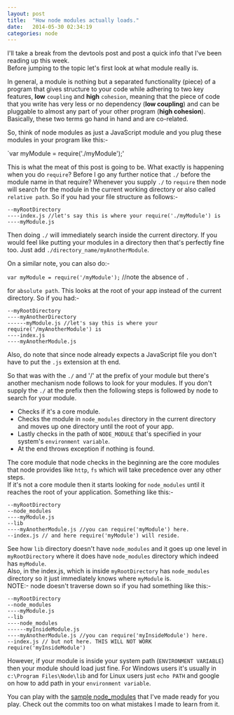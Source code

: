 ```yaml
---
layout: post
title:  "How node modules actually loads."
date:   2014-05-30 02:34:19
categories: node
---
```


I'll take a break from the devtools post and post a quick info that I've been reading up this week.  
Before jumping to the topic let's first look at what module really is.

In general, a module is nothing but a separated functionality (piece) of a program that gives structure to your code while adhering to two key features, **low** `coupling` and **high** `cohesion`, meaning that the piece of code that you write has very less or no dependency (**low coupling**) and can be pluggable to almost any part of your other program (**high cohesion**). Basically, these two terms go hand in hand and are co-related.


So, think of node modules as just a JavaScript module and you plug these modules in your program like this:-  

`var myModule = require('./myModule');'

This is what the meat of this post is going to be. What exactly is happening when you do `require`? Before I go any further notice that `./` before the module name in that require? Whenever you supply `./` to `require` then node will search for the module in the current working directory or also called `relative path`. So if you had your file structure as follows:-

    --myRootDirectory
    ----index.js //let's say this is where your require('./myModule') is
    ----myModule.js

Then doing `./` will immediately search inside the current directory. If you would feel like putting your modules in a directory then that's perfectly fine too. Just add `./directory_name/myAnotherModule`.

On a similar note, you can also do:-

`var myModule = require('/myModule');` //note the absence of `.`

for `absolute path`. This looks at the root of your app instead of the current directory. So if you had:-

    --myRootDirectory
    ----myAnotherDirectory
    ------myModule.js //let's say this is where your require('/myAnotherModule') is
    ----index.js 
    ----myAnotherModule.js

Also, do note that since node already expects a JavaScript file you don't have to put the `.js` extension at th end.

So that was with the `./` and '/' at the prefix of your module but there's another mechanism node follows to look for your modules. If you don't supply the `./` at the prefix then the following steps is followed by node to search for your module.

* Checks if it's a core module.
* Checks the module in `node_modules` directory in the current directory and moves up one directory until the root of your app.
* Lastly checks in the path of `NODE_MODULE` that's specified in your system's `environment variable`.
* At the end throws exception if nothing is found.

The core module that node checks in the beginning are the core modules that node provides like `http`, `fs` which will take precedence over any other steps.  
If it's not a core module then it starts looking for `node_modules` until it reaches the root of your application. Something like this:-

    --myRootDirectory
    --node_modules
    ----myModule.js
    --lib
    ----myAnotherModule.js //you can require('myModule') here.
    --index.js // and here require('myModule') will reside.

See how `lib` directory doesn't have `node_modules` and it goes up one level in `myRootDirectory` where it does have `node_modules` directory which indeed has `myModule`.  
Also, in the index.js, which is inside `myRootDirectory` has `node_modules` directory so it just immediately knows where `myModule` is.  
NOTE:- node doesn't traverse down so if you had something like this:-

    --myRootDirectory
    --node_modules
    ----myModule.js
    --lib
    ----node_modules
    ------myInsideModule.js
    ----myAnotherModule.js //you can require('myInsideModule') here.
    --index.js // but not here. THIS WILL NOT WORK require('myInsideModule')

However, if your module is inside your system path (`ENVIRONMENT VARIABLE`) then your module should load just fine. For Windows users it's usually in 
`c:\Program Files\Node\lib` and for Linux users just `echo PATH` and google on how to add path in your `environment variable`. 

You can play with the [sample node_modules](https://github.com/sinkingshriek/load_node_module) that I've made ready for you play. Check out the commits too on what mistakes I made to learn from it.  


